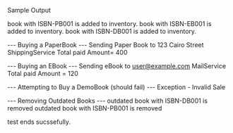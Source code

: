  Sample Output

 book with ISBN-PB001 is added to inventory.
 book with ISBN-EB001 is added to inventory.
 book with ISBN-DB001 is added to inventory.

--- Buying a PaperBook ---
 Sending Paper Book to 123 Cairo Street ShippingService
 Total paid Amount= 400

--- Buying an EBook ---
 Sending eBook to user@example.com MailService
 Total paid Amount = 120

--- Attempting to Buy a DemoBook (should fail) ---
Exception - Invalid Sale

--- Removing Outdated Books ---
 outdated book with ISBN-DB001 is removed
 outdated book with ISBN-PB001 is removed

 test ends sucssefully.
